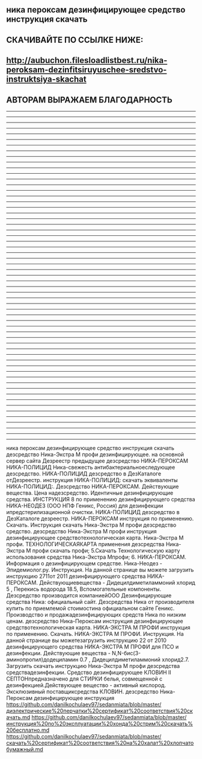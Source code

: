 ника пероксам дезинфицирующее средство инструкция скачать
--------------------------------------------------
СКАЧИВАЙТЕ ПО ССЫЛКЕ НИЖЕ:
--------------------------------------------------
http://aubuchon.filesloadlistbest.ru/nika-peroksam-dezinfitsiruyuschee-sredstvo-instruktsiya-skachat
--------------------------------------------------
АВТОРАМ ВЫРАЖАЕМ БЛАГОДАРНОСТЬ
--------------------------------------------------
--------------------------------------------------
--------------------------------------------------
--------------------------------------------------
--------------------------------------------------
--------------------------------------------------
--------------------------------------------------
--------------------------------------------------
--------------------------------------------------
--------------------------------------------------
--------------------------------------------------
--------------------------------------------------
--------------------------------------------------
--------------------------------------------------
--------------------------------------------------
--------------------------------------------------
--------------------------------------------------
--------------------------------------------------
--------------------------------------------------
--------------------------------------------------
--------------------------------------------------
--------------------------------------------------
--------------------------------------------------
--------------------------------------------------
--------------------------------------------------
--------------------------------------------------
--------------------------------------------------
--------------------------------------------------
--------------------------------------------------
--------------------------------------------------
--------------------------------------------------
--------------------------------------------------
--------------------------------------------------
--------------------------------------------------
--------------------------------------------------
--------------------------------------------------
--------------------------------------------------
--------------------------------------------------
--------------------------------------------------
--------------------------------------------------
--------------------------------------------------
--------------------------------------------------
--------------------------------------------------
--------------------------------------------------
--------------------------------------------------
--------------------------------------------------
--------------------------------------------------
--------------------------------------------------
--------------------------------------------------
--------------------------------------------------
--------------------------------------------------
--------------------------------------------------
--------------------------------------------------
--------------------------------------------------
--------------------------------------------------
--------------------------------------------------
--------------------------------------------------
--------------------------------------------------
--------------------------------------------------
--------------------------------------------------
ника пероксам дезинфицирующее средство инструкция скачать дезсредство Ника-Экстра М профи дезинфицирующее. на основной сервер сайта Дезреестр предыдущее дезсредство НИКА-ПЕРОКСАМ  НИКА-ПОЛИЦИД  Ника-свежесть антибактериальноеследующее дезсредство. НИКА-ПОЛИЦИД дезсредство в ДезКаталоге отДезреестр. инструкция НИКА-ПОЛИЦИД: скачать  эквиваленты НИКА-ПОЛИЦИД:. Дезсредство НИКА-ПЕРОКСАМ. Действующие вещества. Цена надезсредство. Идентичные дезинфицирующие средства. ИНСТРУКЦИЯ 8 по применению дезинфицирующего средства НИКА-НЕОДЕЗ (ООО НПФ Геникс, Россия) для дезинфекции ипредстерилизационной очистки. НИКА-ПОЛИЦИД дезсредство в ДезКаталоге дезреестр. НИКА-ПЕРОКСАМ инструкция по применению. Скачать. Инструкция скачать Ника-Экстра М профи дезсредство средство. дезсредство Ника-Экстра М профи инструкция дезинфицирующее средствотехнологическая карта.  Ника-Экстра М профи. ТЕХНОЛОГИЧЕСКАЯКАРТА применения дезсредства Ника-Экстра М профи скачать  профи; 5.Скачать Технологическую карту использования средства Ника-Экстра Мпрофи; 6. НИКА-ПЕРОКСАМ. Информация о дезинфицирующем средстве. Ника-Неодез - Эпидемиолог.ру. Инструкция. На данной странице вы можете загрузить инструкцию  2711от 2011 дезинфицирующего средства НИКА-ПЕРОКСАМ. Действующиевещества - Дидецилдиметиламмоний хлорид 5 , Перекись водорода 18.5, Вспомогательные компоненты. Дезсредство производится компаниейООО
Дезинфицирующие средства Ника: официальный сайт. Дезсредства Ника от производителя  купить по приемлемой стоимостина официальном сайте Геникс. Производство и продажадезинфицирующих средств Ника по низким ценам. дезсредство Ника-Пероксам инструкция дезинфицирующее средствотехнологическая карта. НИКА-ЭКСТРА М ПРОФИ инструкция по применению. Скачать. НИКА-ЭКСТРА М ПРОФИ. Инструкция. На данной странице вы можетезагрузить инструкцию  22 от 2010 дезинфицирующего средства НИКА-ЭКСТРА М ПРОФИ для ПСО и дезинфекции. Действующие вещества - N,N-бис(3-аминопропил)додециламин 0.7 , Дидецилдиметиламмоний хлорид2.7. Загрузить скачать инструкцию Ника-Экстра М профи дезсредства средствадезинфекции.  Средство дезинфицирующее КЛОВИН II СЕПТОНпредназначено для СТИРКИ белья, совмещенной с дезинфекцией.Действующее вещество - активный кислород. Эксклюзивный поставщиксредства КЛОВИН. дезсредство Ника-Пероксам дезинфицирующее инструкция
https://github.com/danilkochulaev97/sedanmiata/blob/master/диэлектрические%20перчатки%20сертификат%20соответствия%20скачать.md
https://github.com/danilkochulaev97/sedanmiata/blob/master/инструкция%20по%20эксплуатации%20хонда%20стрим%20скачать%20бесплатно.md
https://github.com/danilkochulaev97/sedanmiata/blob/master/скачать%20сертификат%20соответствия%20на%20халат%20хлопчатобумажный.md